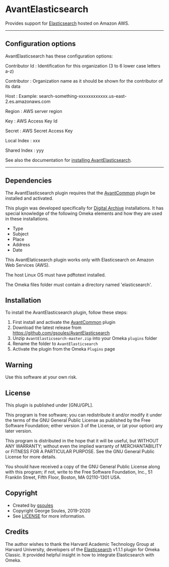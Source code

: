 # AvantElasticsearch

Provides support for [Elasticsearch](https://aws.amazon.com/elasticsearch-service/)  hosted on Amazon AWS.

---

## Configuration options

AvantElasticsearch has these configuration options:

Contributor Id
:   Identification for this organization (3 to 6 lower case letters a-z)

Contributor
:   Organization name as it should be shown for the contributor of its data

Host
:   Example: search-something-xxxxxxxxxxxx.us-east-2.es.amazonaws.com

Region
:   AWS server region

Key
:   AWS Access Key Id

Secret
:   AWS Secret Access Key

Local Index
:   xxx

Shared Index
:   yyy

See also the documentation for [installing AvantElasticsearch](../../../superuser/install-digital-archive/#avantelasticsearch).

---

## Dependencies
The AvantElasticsearch plugin requires that the [AvantCommon] plugin be installed and activated.

This plugin was developed specifically for [Digital Archive](http://thedigitalarchive.net/) installations. It has special
knowledge of the following Omeka elements and how they are used in these installations.
* Type
* Subject
* Place
* Address
* Date

This AvantElaticsearch plugin works only with Elasticsearch on Amazon Web Services (AWS).

The host Linux OS must have pdftotext installed.

The Omeka files folder must contain a directory named 'elasticsearch'.

## Installation

To install the AvantElasticsearch plugin, follow these steps:

1. First install and activate the [AvantCommon] plugin
1. Download the latest release from <https://github.com/gsoules/AvantElasticsearch>
1. Unzip `AvantElasticsearch-master.zip` into your Omeka `plugins` folder
1. Rename the folder to `AvantElasticsearch`
1. Activate the plugin from the Omeka `Plugins` page

## Warning

Use this software at your own risk.

##  License

This plugin is published under [GNU/GPL].

This program is free software; you can redistribute it and/or modify it under
the terms of the GNU General Public License as published by the Free Software
Foundation; either version 3 of the License, or (at your option) any later
version.

This program is distributed in the hope that it will be useful, but WITHOUT
ANY WARRANTY; without even the implied warranty of MERCHANTABILITY or FITNESS
FOR A PARTICULAR PURPOSE. See the GNU General Public License for more
details.

You should have received a copy of the GNU General Public License along with
this program; if not, write to the Free Software Foundation, Inc.,
51 Franklin Street, Fifth Floor, Boston, MA 02110-1301 USA.

## Copyright

-   Created by [gsoules](https://github.com/gsoules)
-   Copyright George Soules, 2019-2020
-   See [LICENSE](https://github.com/gsoules/AvantElasticsearch/blob/master/LICENSE) for more information.

## Credits
The author wishes to thank the Harvard Academic Technology Group at Harvard University, developers of the
[Elasticsearch](https://github.com/Harvard-ATG/omeka-plugin-Elasticsearch) v1.1.1 plugin for Omeka Classic.
It provided helpful insight in how to integrate Elasticsearch with Omeka.


[AvantAdmin]:         ../avantadmin/avantadmin.md
[AvantCommon]:        ../avantcommon/avantcommon.md
[AvantCustom]:        ../avantcustom/avantcustom.md
[AvantDPLA]:          ../avantdpla/avantdpla.md
[AvantElements]:      ../avantelements/avantelements.md
[AvantElasticsearch]: ../avantelasticsearch/avantelasticsearch.md
[AvantRelationships]: ../avantrelationships/avantrelationships.md
[AvantSearch]:        ../avantsearch/avantsearch.md
[AvantS3]:            ../avants3/avants3.md



